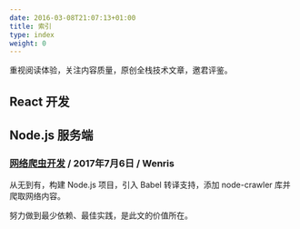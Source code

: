 ```yaml
---
date: 2016-03-08T21:07:13+01:00
title: 索引
type: index
weight: 0
---
```


重视阅读体验，关注内容质量，原创全栈技术文章，邀君评鉴。

## React 开发

## Node.js 服务端

### [网络爬虫开发](/getting-started) / 2017年7月6日 / Wenris

从无到有，构建 Node.js 项目，引入 Babel 转译支持，添加 node-crawler 库并爬取网络内容。

努力做到最少依赖、最佳实践，是此文的价值所在。
